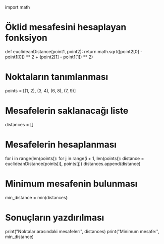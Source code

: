 import math

# Öklid mesafesini hesaplayan fonksiyon
def euclideanDistance(point1, point2):
    return math.sqrt((point2[0] - point1[0]) ** 2 + (point2[1] - point1[1]) ** 2)

# Noktaların tanımlanması
points = [(1, 2), (3, 4), (6, 8), (7, 9)]

# Mesafelerin saklanacağı liste
distances = []

# Mesafelerin hesaplanması
for i in range(len(points)):
    for j in range(i + 1, len(points)):
        distance = euclideanDistance(points[i], points[j])
        distances.append(distance)

# Minimum mesafenin bulunması
min_distance = min(distances)

# Sonuçların yazdırılması
print("Noktalar arasındaki mesafeler:", distances)
print("Minimum mesafe:", min_distance)

<!---
sumeyra-ucar/sumeyra-ucar is a ✨ special ✨ repository because its `README.md` (this file) appears on your GitHub profile.
You can click the Preview link to take a look at your changes.
--->
